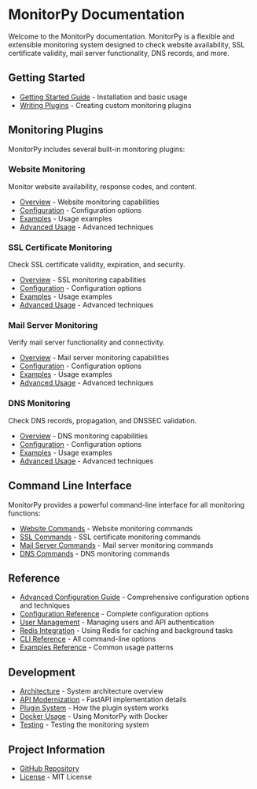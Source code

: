 # MonitorPy Documentation

Welcome to the MonitorPy documentation. MonitorPy is a flexible and extensible monitoring system designed to check website availability, SSL certificate validity, mail server functionality, DNS records, and more.

## Getting Started

- [Getting Started Guide](getting_started.md) - Installation and basic usage
- [Writing Plugins](writing_plugins.md) - Creating custom monitoring plugins

## Monitoring Plugins

MonitorPy includes several built-in monitoring plugins:

### Website Monitoring

Monitor website availability, response codes, and content.

- [Overview](plugins/website/index.md) - Website monitoring capabilities
- [Configuration](plugins/website/configuration.md) - Configuration options
- [Examples](plugins/website/examples.md) - Usage examples
- [Advanced Usage](plugins/website/advanced.md) - Advanced techniques

### SSL Certificate Monitoring

Check SSL certificate validity, expiration, and security.

- [Overview](plugins/ssl/index.md) - SSL monitoring capabilities
- [Configuration](plugins/ssl/configuration.md) - Configuration options
- [Examples](plugins/ssl/examples.md) - Usage examples
- [Advanced Usage](plugins/ssl/advanced.md) - Advanced techniques

### Mail Server Monitoring

Verify mail server functionality and connectivity.

- [Overview](plugins/mail/index.md) - Mail server monitoring capabilities
- [Configuration](plugins/mail/configuration.md) - Configuration options
- [Examples](plugins/mail/examples.md) - Usage examples
- [Advanced Usage](plugins/mail/advanced.md) - Advanced techniques

### DNS Monitoring

Check DNS records, propagation, and DNSSEC validation.

- [Overview](plugins/dns/index.md) - DNS monitoring capabilities
- [Configuration](plugins/dns/configuration.md) - Configuration options
- [Examples](plugins/dns/examples.md) - Usage examples
- [Advanced Usage](plugins/dns/advanced.md) - Advanced techniques

## Command Line Interface

MonitorPy provides a powerful command-line interface for all monitoring functions:

- [Website Commands](cli/website.md) - Website monitoring commands
- [SSL Commands](cli/ssl.md) - SSL certificate monitoring commands
- [Mail Server Commands](cli/mail.md) - Mail server monitoring commands
- [DNS Commands](cli/dns.md) - DNS monitoring commands


## Reference

- [Advanced Configuration Guide](reference/advanced_configuration.md) - Comprehensive configuration options and techniques
- [Configuration Reference](reference/configuration.md) - Complete configuration options
- [User Management](reference/user_management.md) - Managing users and API authentication
- [Redis Integration](reference/redis_usage.md) - Using Redis for caching and background tasks
- [CLI Reference](reference/cli_commands.md) - All command-line options
- [Examples Reference](reference/examples.md) - Common usage patterns

## Development

- [Architecture](development/architecture_notes.md) - System architecture overview
- [API Modernization](development/api_modernization.md) - FastAPI implementation details
- [Plugin System](development/plugin_system.md) - How the plugin system works
- [Docker Usage](development/docker_usage.md) - Using MonitorPy with Docker
- [Testing](testing/index.md) - Testing the monitoring system

## Project Information

- [GitHub Repository](https://github.com/yourusername/monitorpy)
- [License](https://github.com/yourusername/monitorpy/blob/main/LICENSE) - MIT License